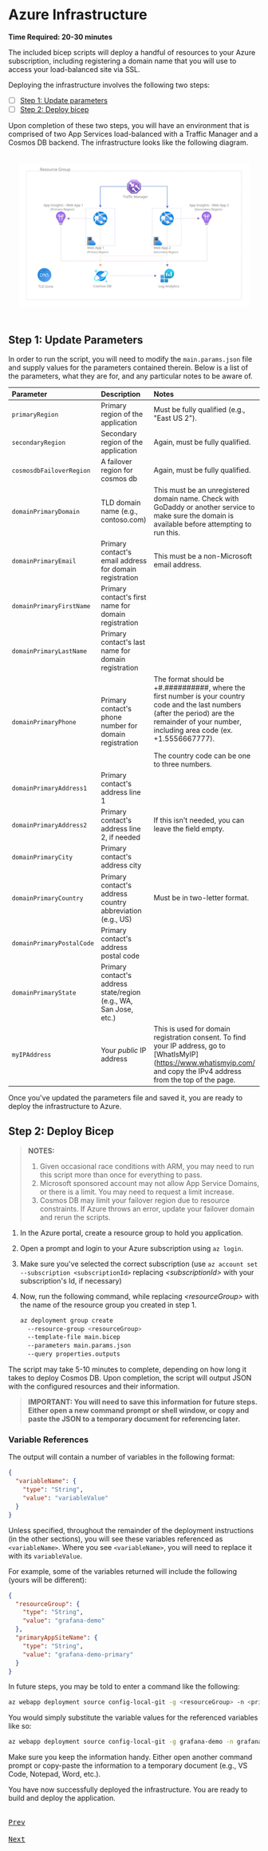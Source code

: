 # Azure Infrastructure
<!-- markdownlint-disable-next-line MD036 -->
**Time Required: 20-30 minutes**

The included bicep scripts will deploy a handful of resources to your Azure subscription, including registering a domain name that you will use to access your load-balanced site via SSL.

Deploying the infrastructure involves the following two steps:

- [ ] [Step 1: Update parameters](#step-1-update-parameters)
- [ ] [Step 2: Deploy bicep](#step-2-deploy-bicep)

Upon completion of these two steps, you will have an environment that is comprised of two App Services load-balanced with a Traffic Manager and a Cosmos DB backend. The infrastructure looks like the following diagram.
<!-- markdownlint-disable MD033 -->
<div style="padding:20px;text-align:center;">
<img src="./topology.svg" />
</div>
<!-- markdownlint-enable MD033 -->

## Step 1: Update Parameters

In order to run the script, you will need to modify the `main.params.json` file and supply values for the parameters contained therein. Below is a list of the parameters, what they are for, and any particular notes to be aware of.

| Parameter | Description | Notes |
| :-        | :-          | :-           |
| `primaryRegion` | Primary region of the application | Must be fully qualified (e.g., "East US 2"). |
| `secondaryRegion` | Secondary region of the application | Again, must be fully qualified. |
| `cosmosdbFailoverRegion` | A failover region for cosmos db | Again, must be fully qualified. |
| `domainPrimaryDomain` | TLD domain name (e.g., contoso.com) | This must be an unregistered domain name. Check with GoDaddy or another service to make sure the domain is available before attempting to run this. |
| `domainPrimaryEmail` | Primary contact's email address for domain registration | This must be a non-Microsoft email address.|
| `domainPrimaryFirstName` | Primary contact's first name for domain registration | |
| `domainPrimaryLastName` | Primary contact's last name for domain registration | |
| `domainPrimaryPhone` | Primary contact's phone number for domain registration | The format should be +#.##########, where the first number is your country code and the last numbers (after the period) are the remainder of your number, including area code (ex. +1.5556667777).<br /><br />The country code can be one to three numbers. |
| `domainPrimaryAddress1` | Primary contact's address line 1 | |
| `domainPrimaryAddress2` | Primary contact's address line 2, if needed | If this isn't needed, you can leave the field empty. |
| `domainPrimaryCity` | Primary contact's address city | |
| `domainPrimaryCountry` | Primary contact's address country abbreviation (e.g., US) | Must be in two-letter format. |
| `domainPrimaryPostalCode` | Primary contact's address postal code | |
| `domainPrimaryState` | Primary contact's address state/region (e.g., WA, San Jose, etc.) | |
| `myIPAddress` | Your _public_ IP address | This is used for domain registration consent. To find your IP address, go to [WhatIsMyIP](https://www.whatismyip.com/ and copy the IPv4 address from the top of the page.

Once you've updated the parameters file and saved it, you are ready to deploy the infrastructure to Azure.

## Step 2: Deploy Bicep

> **NOTES:**  
>
> 1. Given occasional race conditions with ARM, you may need to run this script more than once for everything to pass.  
> 2. Microsoft sponsored account may not allow App Service Domains, or there is a limit. You may need to request a limit increase.
> 3. Cosmos DB may limit your failover region due to resource constraints. If Azure throws an error, update your failover domain and rerun the scripts.

1. In the Azure portal, create a resource group to hold you application.
2. Open a prompt and login to your Azure subscription using `az login`.
3. Make sure you've selected the correct subscription (use `az account set --subscription <subscriptionId>` replacing _\<subscriptionId\>_ with your subscription's Id, if necessary)
4. Now, run the following command, while replacing _\<resourceGroup\>_ with the name of the resource group you created in step 1.

   ```bash
   az deployment group create 
     --resource-group <resourceGroup>
     --template-file main.bicep 
     --parameters main.params.json 
     --query properties.outputs
   ```

The script may take 5-10 minutes to complete, depending on how long it takes to deploy Cosmos DB. Upon completion, the script will output JSON with the configured resources and their information.

> **IMPORTANT: You will need to save this information for future steps. Either open a new command prompt or shell window, or copy and paste the JSON to a temporary document for referencing later.**

### Variable References

The output will contain a number of variables in the following format:

```json
{
  "variableName": {
    "type": "String",
    "value": "variableValue"
  }
}
```

Unless specified, throughout the remainder of the deployment instructions (in the other sections), you will see these variables referenced as `<variableName>`. Where you see `<variableName>`, you will need to replace it with its `variableValue`.

For example, some of the variables returned will include the following (yours will be different):

```json
{
  "resourceGroup": {
    "type": "String",
    "value": "grafana-demo"
  },
  "primaryAppSiteName": {
    "type": "String",
    "value": "grafana-demo-primary"
  }
}
```

In future steps, you may be told to enter a command like the following:

```bash
az webapp deployment source config-local-git -g <resourceGroup> -n <primaryAppSiteName> --out tsv
```

You would simply substitute the variable values for the referenced variables like so:

```bash
az webapp deployment source config-local-git -g grafana-demo -n grafana-demo-primary --out tsv
```

Make sure you keep the information handy. Either open another command prompt or copy-paste the information to a temporary document (e.g., VS Code, Notepad, Word, etc.).

You have now successfully deployed the infrastructure. You are ready to build and deploy the application.

<!-- markdownlint-disable MD033 MD042-->
<kbd><br /> [Prev][PrevLink] <br /> </kbd>
<kbd><br /> [Next][NextLink] <br /> </kbd>

[PrevLink]: # '#'
[NextLink]: # '../app/README.md'
